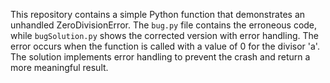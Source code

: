 This repository contains a simple Python function that demonstrates an unhandled ZeroDivisionError. The `bug.py` file contains the erroneous code, while `bugSolution.py` shows the corrected version with error handling.  The error occurs when the function is called with a value of 0 for the divisor 'a'. The solution implements error handling to prevent the crash and return a more meaningful result.
